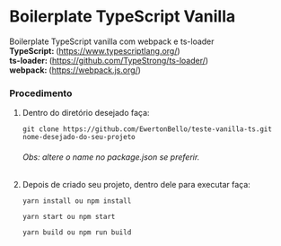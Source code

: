 # Boilerplate TypeScript Vanilla
Boilerplate TypeScript vanilla com webpack e ts-loader<br/>
<Strong>TypeScript: </Strong>(https://www.typescriptlang.org/)<br/>
<Strong>ts-loader: </Strong>(https://github.com/TypeStrong/ts-loader/)<br/>
<Strong>webpack: </Strong>(https://webpack.js.org/)

### Procedimento

1. Dentro do diretório desejado faça:
    ```
    git clone https://github.com/EwertonBello/teste-vanilla-ts.git nome-desejado-do-seu-projeto
    ```
    <h6>Obs: altere o name no package.json se preferir.</h6>
2. Depois de criado seu projeto, dentro dele para executar faça:<br/>
    ```
    yarn install ou npm install
    
    yarn start ou npm start
    
    yarn build ou npm run build
    ```
